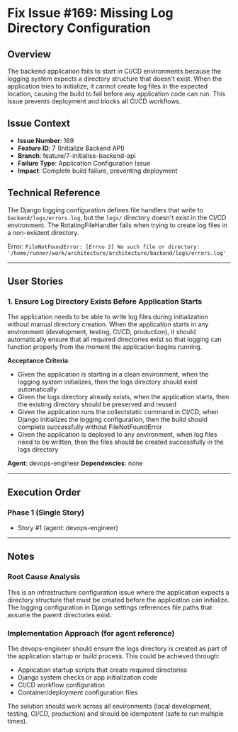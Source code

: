# Fix Issue #169: Missing Log Directory Configuration

## Overview
The backend application fails to start in CI/CD environments because the logging system expects a directory structure that doesn't exist. When the application tries to initialize, it cannot create log files in the expected location, causing the build to fail before any application code can run. This issue prevents deployment and blocks all CI/CD workflows.

## Issue Context
- **Issue Number**: 169
- **Feature ID**: 7 (Initialize Backend API)
- **Branch**: feature/7-initialise-backend-api
- **Failure Type**: Application Configuration Issue
- **Impact**: Complete build failure, preventing deployment

## Technical Reference
The Django logging configuration defines file handlers that write to `backend/logs/errors.log`, but the `logs/` directory doesn't exist in the CI/CD environment. The RotatingFileHandler fails when trying to create log files in a non-existent directory.

Error: `FileNotFoundError: [Errno 2] No such file or directory: '/home/runner/work/architecture/architecture/backend/logs/errors.log'`

---

## User Stories

### 1. Ensure Log Directory Exists Before Application Starts
The application needs to be able to write log files during initialization without manual directory creation. When the application starts in any environment (development, testing, CI/CD, production), it should automatically ensure that all required directories exist so that logging can function properly from the moment the application begins running.

**Acceptance Criteria**:
- Given the application is starting in a clean environment, when the logging system initializes, then the logs directory should exist automatically
- Given the logs directory already exists, when the application starts, then the existing directory should be preserved and reused
- Given the application runs the collectstatic command in CI/CD, when Django initializes the logging configuration, then the build should complete successfully without FileNotFoundError
- Given the application is deployed to any environment, when log files need to be written, then the files should be created successfully in the logs directory

**Agent**: devops-engineer
**Dependencies**: none

---

## Execution Order

### Phase 1 (Single Story)
- Story #1 (agent: devops-engineer)

---

## Notes

### Root Cause Analysis
This is an infrastructure configuration issue where the application expects a directory structure that must be created before the application can initialize. The logging configuration in Django settings references file paths that assume the parent directories exist.

### Implementation Approach (for agent reference)
The devops-engineer should ensure the logs directory is created as part of the application startup or build process. This could be achieved through:
- Application startup scripts that create required directories
- Django system checks or app initialization code
- CI/CD workflow configuration
- Container/deployment configuration files

The solution should work across all environments (local development, testing, CI/CD, production) and should be idempotent (safe to run multiple times).
